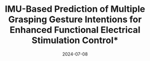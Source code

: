---
title: "IMU-Based Prediction of Multiple Grasping Gesture Intentions for Enhanced Functional Electrical Stimulation Control* "
collection: publications
category: conferences
permalink: /publication/2024-07-08-2024-ICARM-1
date: 2024-07-08
venue: 'IEEE International Conference on Advanced Robotics and Mechatronics (ICARM2024), Tokyo, Japan.'
paperurl: 'https://ieeexplore.ieee.org/abstract/document/10715889/ '
citation: 'Guotao Gou, Kong Hoi Cheng, Jinxin Sun, Chengyu Lin, Wei Pan, **Guojing Huang**, Yuquan Leng, Yixuan Guo, Chenglong Fu. (2024). &quot;IMU-Based Prediction of Multiple Grasping Gesture Intentions for Enhanced Functional Electrical Stimulation Control*,&quot; <i>2024 International Conference on Advanced Robotics and Mechatronics (ICARM)</i>, Tokyo, Japan, 2024, pp. 183-187, doi: 10.1109/ICARM62033.2024.10715889.'
---